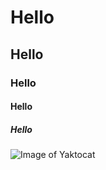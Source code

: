 # Hello
## Hello
### Hello
#### Hello
##### Hello


![Image of Yaktocat](https://octodex.github.com/images/yaktocat.png)
